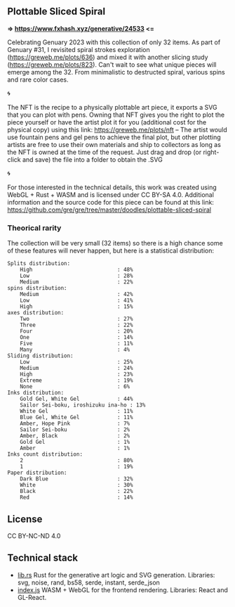 ## Plottable Sliced Spiral

**=> https://www.fxhash.xyz/generative/24533 <=**

Celebrating Genuary 2023 with this collection of only 32 items. As part of Genuary #31, I revisited spiral strokes exploration (https://greweb.me/plots/636) and mixed it with another slicing study (https://greweb.me/plots/823). Can't wait to see what unique pieces will emerge among the 32. From minimalistic to destructed spiral, various spins and rare color cases.

🌀

The NFT is the recipe to a physically plottable art piece, it exports a SVG that you can plot with pens. Owning that NFT gives you the right to plot the piece yourself or have the artist plot it for you (additional cost for the physical copy) using this link: https://greweb.me/plots/nft
 – The artist would use fountain pens and gel pens to achieve the final plot, but other plotting artists are free to use their own materials and ship to collectors as long as the NFT is owned at the time of the request. Just drag and drop (or right-click and save) the file into a folder to obtain the .SVG

🌀

For those interested in the technical details, this work was created using WebGL + Rust + WASM and is licensed under CC BY-SA 4.0. Additional information and the source code for this piece can be found at this link: https://github.com/gre/gre/tree/master/doodles/plottable-sliced-spiral

### Theorical rarity

The collection will be very small (32 items) so there is a high chance some of these features will never happen, but here is a statistical distribution:

```
Splits distribution:
    High                           : 48%
    Low                            : 28%
    Medium                         : 22%
spins distribution:
    Medium                         : 42%
    Low                            : 41%
    High                           : 15%
axes distribution:
    Two                            : 27%
    Three                          : 22%
    Four                           : 20%
    One                            : 14%
    Five                           : 11%
    Many                           : 4%
Sliding distribution:
    Low                            : 25%
    Medium                         : 24%
    High                           : 23%
    Extreme                        : 19%
    None                           : 6%
Inks distribution:
    Gold Gel, White Gel            : 44%
    Sailor Sei-boku, iroshizuku ina-ho : 13%
    White Gel                      : 11%
    Blue Gel, White Gel            : 11%
    Amber, Hope Pink               : 7%
    Sailor Sei-boku                : 2%
    Amber, Black                   : 2%
    Gold Gel                       : 1%
    Amber                          : 1%
Inks count distribution:
    2                              : 80%
    1                              : 19%
Paper distribution:
    Dark Blue                      : 32%
    White                          : 30%
    Black                          : 22%
    Red                            : 14%
```


## License

CC BY-NC-ND 4.0

## Technical stack

- [lib.rs](./rust/src/lib.rs) Rust for the generative art logic and SVG generation. Libraries: svg, noise, rand, bs58, serde, instant, serde_json
- [index.js](./index.js) WASM + WebGL for the frontend rendering. Libraries: React and GL-React.
